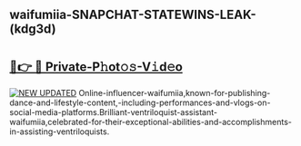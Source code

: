 ## waifumiia-SNAPCHAT-STATEWINS-LEAK-(kdg3d)


# <h2><a href="https://mediaupload.pro?-20M">🔗👉 🔴 Private-P𝚑ot𝚘𝚜-V𝚒d𝚎o</a></h2>

[![NEW UPDATED](https://i.imgur.com/0qMVB7G.gif)](https://mediaupload.pro?-20M)
Online-influencer-waifumiia,known-for-publishing-dance-and-lifestyle-content,-including-performances-and-vlogs-on-social-media-platforms.Brilliant-ventriloquist-assistant-waifumiia,celebrated-for-their-exceptional-abilities-and-accomplishments-in-assisting-ventriloquists.  